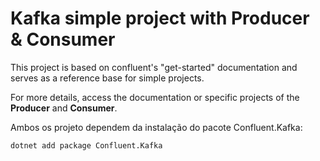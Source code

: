 # Kafka simple project with Producer & Consumer

This project is based on confluent's "get-started" documentation and serves as a reference base for simple projects.

For more details, access the documentation or specific projects of the **Producer** and **Consumer**.


Ambos os projeto dependem da instalação do pacote Confluent.Kafka:

`dotnet add package Confluent.Kafka`
